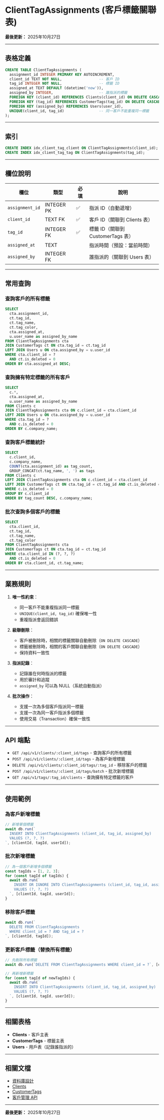 # ClientTagAssignments (客戶標籤關聯表)

**最後更新：** 2025年10月27日

---

## 表格定義

```sql
CREATE TABLE ClientTagAssignments (
  assignment_id INTEGER PRIMARY KEY AUTOINCREMENT,
  client_id TEXT NOT NULL,                 -- 客戶 ID
  tag_id INTEGER NOT NULL,                 -- 標籤 ID
  assigned_at TEXT DEFAULT (datetime('now')),
  assigned_by INTEGER,                     -- 誰指派的標籤
  FOREIGN KEY (client_id) REFERENCES Clients(client_id) ON DELETE CASCADE,
  FOREIGN KEY (tag_id) REFERENCES CustomerTags(tag_id) ON DELETE CASCADE,
  FOREIGN KEY (assigned_by) REFERENCES Users(user_id),
  UNIQUE(client_id, tag_id)                -- 同一客戶不能重複同一標籤
);
```

---

## 索引

```sql
CREATE INDEX idx_client_tag_client ON ClientTagAssignments(client_id);
CREATE INDEX idx_client_tag_tag ON ClientTagAssignments(tag_id);
```

---

## 欄位說明

| 欄位 | 類型 | 必填 | 說明 |
|------|------|------|------|
| `assignment_id` | INTEGER PK | ✅ | 指派 ID（自動遞增）|
| `client_id` | TEXT FK | ✅ | 客戶 ID（關聯到 Clients 表）|
| `tag_id` | INTEGER FK | ✅ | 標籤 ID（關聯到 CustomerTags 表）|
| `assigned_at` | TEXT | | 指派時間（預設：當前時間）|
| `assigned_by` | INTEGER FK | | 誰指派的（關聯到 Users 表）|

---

## 常用查詢

### 查詢客戶的所有標籤

```sql
SELECT 
  cta.assignment_id,
  ct.tag_id,
  ct.tag_name,
  ct.tag_color,
  cta.assigned_at,
  u.user_name as assigned_by_name
FROM ClientTagAssignments cta
JOIN CustomerTags ct ON cta.tag_id = ct.tag_id
LEFT JOIN Users u ON cta.assigned_by = u.user_id
WHERE cta.client_id = ? 
  AND ct.is_deleted = 0
ORDER BY cta.assigned_at DESC;
```

### 查詢擁有特定標籤的所有客戶

```sql
SELECT 
  c.*,
  cta.assigned_at,
  u.user_name as assigned_by_name
FROM Clients c
JOIN ClientTagAssignments cta ON c.client_id = cta.client_id
LEFT JOIN Users u ON cta.assigned_by = u.user_id
WHERE cta.tag_id = ? 
  AND c.is_deleted = 0
ORDER BY c.company_name;
```

### 查詢客戶標籤統計

```sql
SELECT 
  c.client_id,
  c.company_name,
  COUNT(cta.assignment_id) as tag_count,
  GROUP_CONCAT(ct.tag_name, ', ') as tags
FROM Clients c
LEFT JOIN ClientTagAssignments cta ON c.client_id = cta.client_id
LEFT JOIN CustomerTags ct ON cta.tag_id = ct.tag_id AND ct.is_deleted = 0
WHERE c.is_deleted = 0
GROUP BY c.client_id
ORDER BY tag_count DESC, c.company_name;
```

### 批次查詢多個客戶的標籤

```sql
SELECT 
  cta.client_id,
  ct.tag_id,
  ct.tag_name,
  ct.tag_color
FROM ClientTagAssignments cta
JOIN CustomerTags ct ON cta.tag_id = ct.tag_id
WHERE cta.client_id IN (?, ?, ?) 
  AND ct.is_deleted = 0
ORDER BY cta.client_id, ct.tag_name;
```

---

## 業務規則

1. **唯一性約束**：
   - 同一客戶不能重複指派同一標籤
   - `UNIQUE(client_id, tag_id)` 確保唯一性
   - 重複指派會返回錯誤

2. **級聯刪除**：
   - 客戶被刪除時，相關的標籤關聯自動刪除（`ON DELETE CASCADE`）
   - 標籤被刪除時，相關的客戶關聯自動刪除（`ON DELETE CASCADE`）
   - 保持資料一致性

3. **指派記錄**：
   - 記錄誰在何時指派的標籤
   - 用於審計和追蹤
   - `assigned_by` 可以為 NULL（系統自動指派）

4. **批次操作**：
   - 支援一次為多個客戶指派同一標籤
   - 支援一次為同一客戶指派多個標籤
   - 使用交易（Transaction）確保一致性

---

## API 端點

- `GET /api/v1/clients/:client_id/tags` - 查詢客戶的所有標籤
- `POST /api/v1/clients/:client_id/tags` - 為客戶新增標籤
- `DELETE /api/v1/clients/:client_id/tags/:tag_id` - 移除客戶的標籤
- `POST /api/v1/clients/:client_id/tags/batch` - 批次新增標籤
- `GET /api/v1/tags/:tag_id/clients` - 查詢擁有特定標籤的客戶

---

## 使用範例

### 為客戶新增標籤

```javascript
// 新增單個標籤
await db.run(`
  INSERT INTO ClientTagAssignments (client_id, tag_id, assigned_by)
  VALUES (?, ?, ?)
`, [clientId, tagId, userId]);
```

### 批次新增標籤

```javascript
// 為一個客戶新增多個標籤
const tagIds = [1, 2, 3];
for (const tagId of tagIds) {
  await db.run(`
    INSERT OR IGNORE INTO ClientTagAssignments (client_id, tag_id, assigned_by)
    VALUES (?, ?, ?)
  `, [clientId, tagId, userId]);
}
```

### 移除客戶標籤

```javascript
await db.run(`
  DELETE FROM ClientTagAssignments 
  WHERE client_id = ? AND tag_id = ?
`, [clientId, tagId]);
```

### 更新客戶標籤（替換所有標籤）

```javascript
// 先刪除所有標籤
await db.run(`DELETE FROM ClientTagAssignments WHERE client_id = ?`, [clientId]);

// 再新增新標籤
for (const tagId of newTagIds) {
  await db.run(`
    INSERT INTO ClientTagAssignments (client_id, tag_id, assigned_by)
    VALUES (?, ?, ?)
  `, [clientId, tagId, userId]);
}
```

---

## 相關表格

- **Clients** - 客戶主表
- **CustomerTags** - 標籤主表
- **Users** - 用戶表（記錄誰指派的）

---

## 相關文檔

- [資料庫設計](../../資料庫設計.md)
- [Clients](./Clients.md)
- [CustomerTags](./CustomerTags.md)
- [客戶管理 API](../../API設計/客戶管理API.md)

---

**最後更新：** 2025年10月27日





